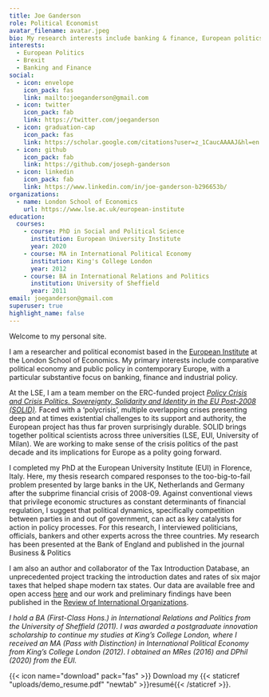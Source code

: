 ```yaml
---
title: Joe Ganderson
role: Political Economist
avatar_filename: avatar.jpeg
bio: My research interests include banking & finance, European politics and Brexit
interests:
  - European Politics
  - Brexit
  - Banking and Finance
social:
  - icon: envelope
    icon_pack: fas
    link: mailto:joeganderson@gmail.com
  - icon: twitter
    icon_pack: fab
    link: https://twitter.com/joeganderson
  - icon: graduation-cap
    icon_pack: fas
    link: https://scholar.google.com/citations?user=z_1CaucAAAAJ&hl=en
  - icon: github
    icon_pack: fab
    link: https://github.com/joseph-ganderson
  - icon: linkedin
    icon_pack: fab
    link: https://www.linkedin.com/in/joe-ganderson-b296653b/
organizations:
  - name: London School of Economics
    url: https://www.lse.ac.uk/european-institute
education:
  courses:
    - course: PhD in Social and Political Science
      institution: European University Institute
      year: 2020
    - course: MA in International Political Economy
      institution: King's College London
      year: 2012
    - course: BA in International Relations and Politics
      institution: University of Sheffield
      year: 2011
email: joeganderson@gmail.com
superuser: true
highlight_name: false
---
```

Welcome to my personal site.

I am a researcher and political economist based in the [European Institute](http://www.lse.ac.uk/european-institute) at the London School of Economics. My primary interests include comparative political economy and public policy in contemporary Europe, with a particular substantive focus on banking, finance and industrial policy.

At the LSE, I am a team member on the ERC-funded project *[Policy Crisis and Crisis Politics. Sovereignty, Solidarity and Identity in the EU Post-2008 (SOLID)](https://solid-erc.eu/).* Faced with a ‘polycrisis’, multiple overlapping crises presenting deep and at times existential challenges to its support and authority, the European project has thus far proven surprisingly durable. SOLID brings together political scientists across three universities (LSE, EUI, University of Milan). We are working to make sense of the crisis politics of the past decade and its implications for Europe as a polity going forward.

I completed my PhD at the European University Institute (EUI) in Florence, Italy. Here, my thesis research compared responses to the too-big-to-fail problem presented by large banks in the UK, Netherlands and Germany after the subprime financial crisis of 2008-09. Against conventional views that privilege economic structures as constant determinants of financial regulation, I suggest that political dynamics, specifically competition between parties in and out of government, can act as key catalysts for action in policy processes. For this research, I interviewed politicians, officials, bankers and other experts across the three countries. My research has been presented at the Bank of England and published in the journal Business & Politics

I am also an author and collaborator of the Tax Introduction Database, an unprecedented project tracking the introduction dates and rates of six major taxes that helped shape modern tax states. Our data are available free and open access [here](http://tid.seelkopf.eu/) and our work and preliminary findings have been published in the [Review of International Organizations](https://doi.org/10.1007/s11558-019-09359-9).

*I hold a BA (First-Class Hons.) in International Relations and Politics from the University of Sheffield (2011). I was awarded a postgraduate innovation scholarship to continue my studies at King’s College London, where I received an MA (Pass with Distinction) in International Political Economy from King’s College London (2012)*. *I obtained an MRes (2016) and DPhil (2020) from the EUI.*

{{< icon name="download" pack="fas" >}} Download my {{< staticref "uploads/demo_resume.pdf" "newtab" >}}resumé{{< /staticref >}}.